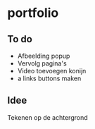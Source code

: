 # portfolio

## To do

* Afbeelding popup
* Vervolg pagina's
* Video toevoegen konijn
* a links buttons maken

## Idee
Tekenen op de achtergrond
